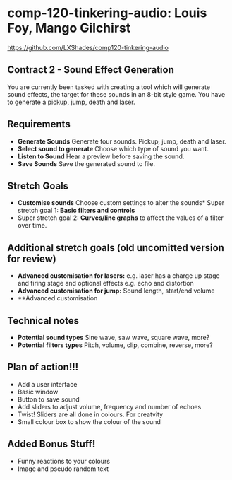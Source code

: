 # comp-120-tinkering-audio: Louis Foy, Mango Gilchirst 

https://github.com/LXShades/comp120-tinkering-audio

## Contract 2 - Sound Effect Generation

You are currently been tasked with creating a tool which will generate sound
effects, the target for these sounds in an 8-bit style game. You have to generate
a pickup, jump, death and laser.

## Requirements

* **Generate Sounds** Generate four sounds. Pickup, jump, death and laser.
* **Select sound to generate** Choose which type of sound you want.
* **Listen to Sound** Hear a preview before saving the sound.
* **Save Sounds** Save the generated sound to file.

## Stretch Goals

* **Customise sounds** Choose custom settings to alter the sounds* Super stretch goal 1: **Basic filters and controls**
* Super stretch goal 2: **Curves/line graphs** to affect the values of a filter over time.
## Additional stretch goals (old uncomitted version for review)
* **Advanced customisation for lasers:** e.g. laser has a charge up stage and firing stage and optional effects e.g. echo and distortion
* **Advanced customisation for jump:** Sound length, start/end volume
* **Advanced customisation

## Technical notes

* **Potential sound types** Sine wave, saw wave, square wave, more?
* **Potential filters types** Pitch, volume, clip, combine, reverse, more?

## Plan of action!!!

* Add a user interface  
* Basic window  
* Button to save sound  
* Add sliders to adjust volume, frequency and number of echoes  
* Twist! Sliders are all done in colours. For creatvity   
* Small colour box to show the colour of the sound

## Added Bonus Stuff!

* Funny reactions to your colours
* Image and pseudo random text
